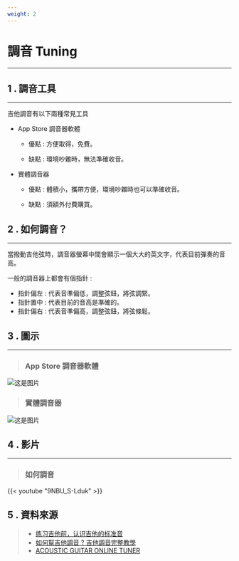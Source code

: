 ```yaml
---
weight: 2
---
```


# 調音 Tuning

---

## 1 . 調音工具

---

吉他調音有以下兩種常見工具

- App Store 調音器軟體

  - 優點 : 方便取得，免費。

  - 缺點 : 環境吵雜時，無法準確收音。

- 實體調音器

  - 優點 : 體積小，攜帶方便，環境吵雜時也可以準確收音。

  - 缺點 : 須額外付費購買。

## 2 . 如何調音？

---

當撥動吉他弦時，調音器螢幕中間會顯示一個大大的英文字，代表目前彈奏的音高。  

一般的調音器上都會有個指針 : 

- 指針偏左 : 代表音準偏低，調整弦鈕，將弦調緊。
- 指針置中 : 代表目前的音高是準確的。
- 指針偏右 : 代表音準偏高，調整弦鈕，將弦條鬆。

## 3 . 圖示 

---

> ### App Store 調音器軟體
![这是图片](/認識吉他/吉他調音/guitar-2.jpg)

> ### 實體調音器
![这是图片](/認識吉他/吉他調音/guitar-3.jpg)

## 4 . 影片

---

> ### 如何調音
{{< youtube "9NBU_S-Lduk" >}}

## 5 . 資料來源

> - [练习吉他前，认识吉他的标准音](https://zhuanlan.zhihu.com/p/374370296)  
> - [如何幫吉他調音 ? 吉他調音完整教學](https://www.syanchingmusic.com/article2_detail_54.htm)  
> - [ACOUSTIC GUITAR ONLINE TUNER](https://www.fender.com/online-guitar-tuner/acoustic-guitar-tuning)  